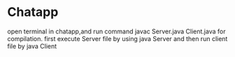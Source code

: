 # Chatapp
open terminal in chatapp,and run command javac Server.java Client.java for compilation. first execute Server file by using java Server and then run client file by java Client
